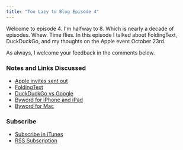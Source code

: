 ```yaml
---
title: "Too Lazy to Blog Episode 4"
---
```

<p>Welcome to episode 4. I'm halfway to 8. Which is nearly a decade of episodes. Whew. Time flies. In this episode I talked about FoldingText, DuckDuckGo, and my thoughts on the Apple event October 23rd.</p>
<p>As always, I welcome your feedback in the comments below.</p>
<h3>Notes and Links Discussed</h3>
<ul>
<li><a href="http://www.loopinsight.com/2012/10/16/apple-announces-special-event-for-oct-23/">Apple invites sent out</a></li>
<li><a href="https://chrisenns.com/2012/10/foldingtext-in-the-mac-app-store/">FoldingText</a></li>
<li><a href="https://chrisenns.com/2012/10/duckduckgo-vs-google/">DuckDuckGo vs Google</a></li>
<li><a href="http://target.georiot.com/Proxy.ashx?grid=9646&amp;id=6PFrOqNV4B8&amp;offerid=162397&amp;type=3&amp;subid=0&amp;tmpid=3664&amp;RD_PARM1=https%253A%252F%252Fitunes.apple.com%252Fca%252Fapp%252Fbyword%252Fid482063361%253Fmt%253D8%2526uo%253D4%2526partnerId%253D30" target="itunes_store">Byword for iPhone and iPad</a></li>
<li><a href="http://target.georiot.com/Proxy.ashx?grid=9646&amp;id=6PFrOqNV4B8&amp;offerid=162397&amp;type=3&amp;subid=0&amp;tmpid=3664&amp;RD_PARM1=https%253A%252F%252Fitunes.apple.com%252Fca%252Fapp%252Fbyword%252Fid420212497%253Fmt%253D12%2526uo%253D4%2526partnerId%253D30" target="itunes_store">Byword for Mac</a></li>
</ul>
<h3 id="subscribe">Subscribe</h3>
<ul>
<li><a href="http://phobos.apple.com/WebObjects/MZStore.woa/wa/viewPodcast?id=563304315">Subscribe in iTunes</a></li>
<li><a href="https://chrisenns.com/feed/podcast/">RSS Subscription</a></li>
</ul>
